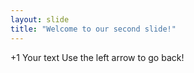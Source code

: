 ```yaml
---
layout: slide
title: "Welcome to our second slide!"
---
```

+1 
Your text
Use the left arrow to go back!
